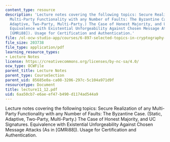 ```yaml
---
content_type: resource
description: 'Lecture notes covering the following topics: Secure Realization of any
  Multi-Party Functionality with any Number of Faults: The Byzantine Case. (Static,
  Adaptive, Two-Party, Multi-Party.) The Case of Honest Majority, and UC Signatures.
  Equivalence with Existential Unforgeability Against Chosen Message Attacks (As in
  [GMRi88]). Usage for Certification and Authentication.'
file: /ol-ocw-studio-app/courses/6-897-selected-topics-in-cryptography-spring-2004/6aa50cb7e6aeef47b490d1174ad544a9_lecture11_12.pdf
file_size: 203738
file_type: application/pdf
learning_resource_types:
- Lecture Notes
license: https://creativecommons.org/licenses/by-nc-sa/4.0/
ocw_type: OCWFile
parent_title: Lecture Notes
parent_type: CourseSection
parent_uid: 85685e0a-ca08-3206-297c-5c104a971d9f
resourcetype: Document
title: lecture11_12.pdf
uid: 6aa50cb7-e6ae-ef47-b490-d1174ad544a9
---
```

Lecture notes covering the following topics: Secure Realization of any Multi-Party Functionality with any Number of Faults: The Byzantine Case. (Static, Adaptive, Two-Party, Multi-Party.) The Case of Honest Majority, and UC Signatures. Equivalence with Existential Unforgeability Against Chosen Message Attacks (As in [GMRi88]). Usage for Certification and Authentication.